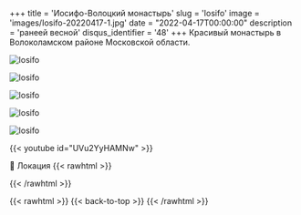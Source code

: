 +++
title = 'Иосифо-Волоцкий монастырь'
slug = 'Iosifo'
image = 'images/Iosifo-20220417-1.jpg'
date = "2022-04-17T00:00:00"
description = 'ранеей весной'
disqus_identifier = '48'
+++
Красивый монастырь в Волоколамском районе Московской области.

![Iosifo](/images/Iosifo-20220417-2.jpg)

![Iosifo](/images/Iosifo-20220417-3.jpg)

![Iosifo](/images/Iosifo-20220417-4.jpg)

![Iosifo](/images/Iosifo-20220417-5.jpg)

![Iosifo](/images/Iosifo-20220417-6.jpg)

{{< youtube id="UVu2YyHAMNw" >}}

📍 Локация
{{< rawhtml >}}
<div class="yandex-map-container">
<script type="text/javascript" charset="utf-8" async src="https://api-maps.yandex.ru/services/constructor/1.0/js/?um=constructor%3A4c6d0509c214110ffbc7f6fe507ed4cba78139824115df951a891226267a495b&amp;width=800&amp;height=400&amp;lang=ru_RU&amp;scroll=true"></script>
</div>
{{< /rawhtml >}}

{{< rawhtml >}}
{{< back-to-top >}}
{{< /rawhtml >}}
